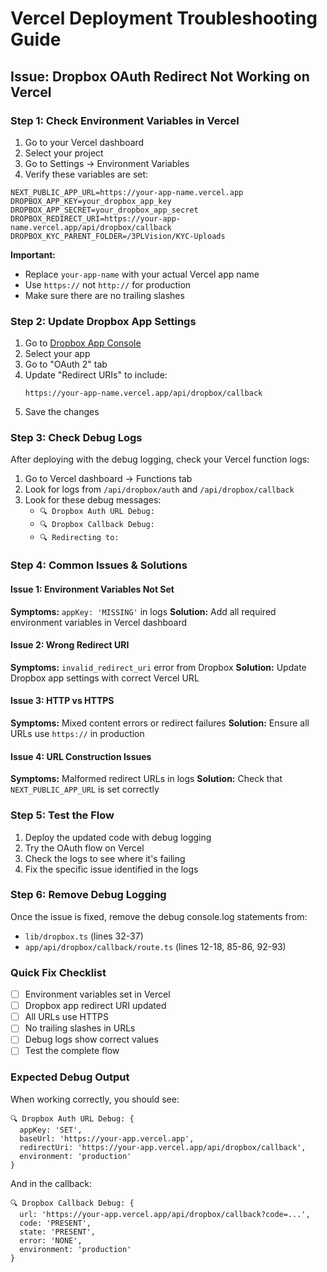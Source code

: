 # Vercel Deployment Troubleshooting Guide

## Issue: Dropbox OAuth Redirect Not Working on Vercel

### Step 1: Check Environment Variables in Vercel

1. Go to your Vercel dashboard
2. Select your project
3. Go to Settings → Environment Variables
4. Verify these variables are set:

```
NEXT_PUBLIC_APP_URL=https://your-app-name.vercel.app
DROPBOX_APP_KEY=your_dropbox_app_key
DROPBOX_APP_SECRET=your_dropbox_app_secret
DROPBOX_REDIRECT_URI=https://your-app-name.vercel.app/api/dropbox/callback
DROPBOX_KYC_PARENT_FOLDER=/3PLVision/KYC-Uploads
```

**Important:** 
- Replace `your-app-name` with your actual Vercel app name
- Use `https://` not `http://` for production
- Make sure there are no trailing slashes

### Step 2: Update Dropbox App Settings

1. Go to [Dropbox App Console](https://www.dropbox.com/developers/apps)
2. Select your app
3. Go to "OAuth 2" tab
4. Update "Redirect URIs" to include:
   ```
   https://your-app-name.vercel.app/api/dropbox/callback
   ```
5. Save the changes

### Step 3: Check Debug Logs

After deploying with the debug logging, check your Vercel function logs:

1. Go to Vercel dashboard → Functions tab
2. Look for logs from `/api/dropbox/auth` and `/api/dropbox/callback`
3. Look for these debug messages:
   - `🔍 Dropbox Auth URL Debug:`
   - `🔍 Dropbox Callback Debug:`
   - `🔍 Redirecting to:`

### Step 4: Common Issues & Solutions

#### Issue 1: Environment Variables Not Set
**Symptoms:** `appKey: 'MISSING'` in logs
**Solution:** Add all required environment variables in Vercel dashboard

#### Issue 2: Wrong Redirect URI
**Symptoms:** `invalid_redirect_uri` error from Dropbox
**Solution:** Update Dropbox app settings with correct Vercel URL

#### Issue 3: HTTP vs HTTPS
**Symptoms:** Mixed content errors or redirect failures
**Solution:** Ensure all URLs use `https://` in production

#### Issue 4: URL Construction Issues
**Symptoms:** Malformed redirect URLs in logs
**Solution:** Check that `NEXT_PUBLIC_APP_URL` is set correctly

### Step 5: Test the Flow

1. Deploy the updated code with debug logging
2. Try the OAuth flow on Vercel
3. Check the logs to see where it's failing
4. Fix the specific issue identified in the logs

### Step 6: Remove Debug Logging

Once the issue is fixed, remove the debug console.log statements from:
- `lib/dropbox.ts` (lines 32-37)
- `app/api/dropbox/callback/route.ts` (lines 12-18, 85-86, 92-93)

### Quick Fix Checklist

- [ ] Environment variables set in Vercel
- [ ] Dropbox app redirect URI updated
- [ ] All URLs use HTTPS
- [ ] No trailing slashes in URLs
- [ ] Debug logs show correct values
- [ ] Test the complete flow

### Expected Debug Output

When working correctly, you should see:
```
🔍 Dropbox Auth URL Debug: {
  appKey: 'SET',
  baseUrl: 'https://your-app.vercel.app',
  redirectUri: 'https://your-app.vercel.app/api/dropbox/callback',
  environment: 'production'
}
```

And in the callback:
```
🔍 Dropbox Callback Debug: {
  url: 'https://your-app.vercel.app/api/dropbox/callback?code=...',
  code: 'PRESENT',
  state: 'PRESENT',
  error: 'NONE',
  environment: 'production'
}
```

